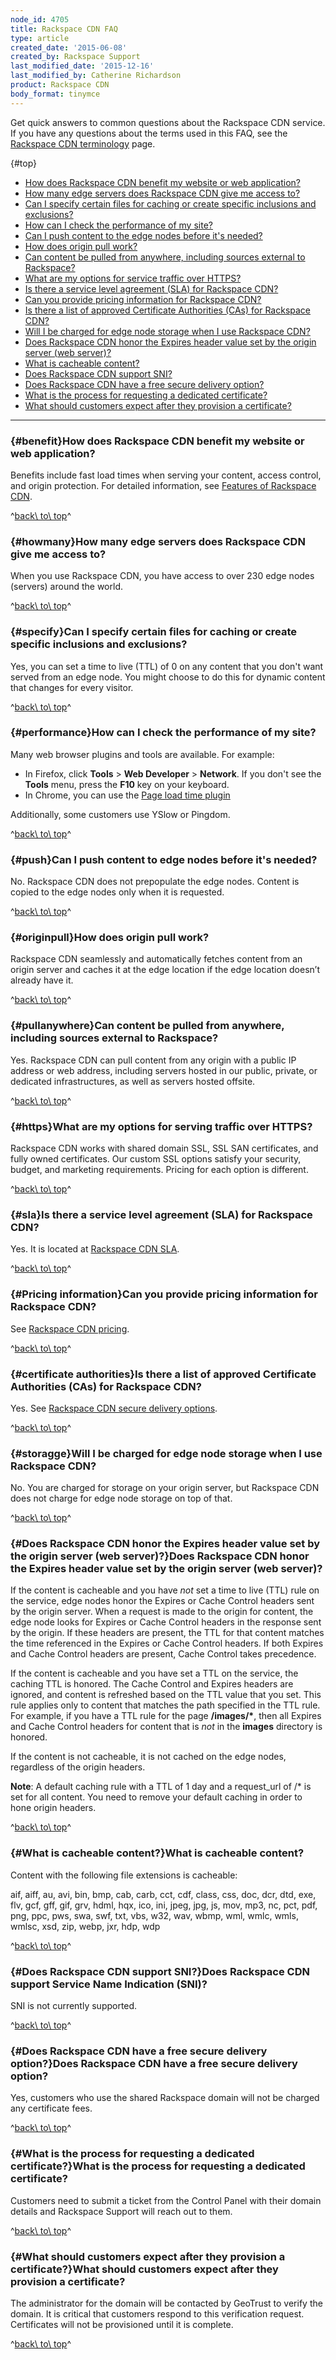 ```yaml
---
node_id: 4705
title: Rackspace CDN FAQ
type: article
created_date: '2015-06-08'
created_by: Rackspace Support
last_modified_date: '2015-12-16'
last_modified_by: Catherine Richardson
product: Rackspace CDN
body_format: tinymce
---
```


Get quick answers to common questions about the Rackspace CDN service.
If you have any questions about the terms used in this FAQ, see the
[Rackspace CDN
terminology](/howto/rackspace-cdn-terminology)
page.

[](){#top}

-   [How does Rackspace CDN benefit my website or web
    application?](#benefit)
-   [How many edge servers does Rackspace CDN give me access
    to?](#howmany)
-   [Can I specify certain files for caching or create specific
    inclusions and exclusions?](#specify)
-   [How can I check the performance of my site?](#performance)
-   [Can I push content to the edge nodes before it's needed?](#push)
-   [How does origin pull work?](#originpull)
-   [Can content be pulled from anywhere, including sources external to
    Rackspace?](#pullanywhere)
-   [What are my options for service traffic over HTTPS?](#https)
-   [Is there a service level agreement (SLA) for Rackspace CDN?](#sla)
-   [Can you provide pricing information for Rackspace
    CDN?](#Pricing%20information)
-   [Is there a list of approved Certificate Authorities (CAs) for
    Rackspace CDN?](#certificate%20authorities)
-   [Will I be charged for edge node storage when I use Rackspace
    CDN?](#storagge)
-   [Does Rackspace CDN honor the Expires header value set by the origin
    server (web
    server)?](#Does%20Rackspace%20CDN%20honor%20the%20Expires%20header%20value%20set%20by%20the%20origin%20server%20(web%20server)?)
-   [What is cacheable content?](#What%20is%20cacheable%20content?)
-   [Does Rackspace CDN support
    SNI?](#Does%20Rackspace%20CDN%20support%20SNI?)
-   [Does Rackspace CDN have a free secure delivery
    option?](#Does%20Rackspace%20CDN%20have%20a%20free%20secure%20delivery%20option?)
-   [What is the process for requesting a dedicated
    certificate?](#What%20is%20the%20process%20for%20requesting%20a%20dedicated%20certificate?)
-   [What should customers expect after they provision a
    certificate?](#What%20should%20customers%20expect%20after%20they%20provision%20a%20certificate?)



------------------------------------------------------------------------

###

### [](){#benefit}How does Rackspace CDN benefit my website or web application?

Benefits include fast load times when serving your content, access
control, and origin protection. For detailed information, see [Features
of Rackspace
CDN](/howto/features-of-rackspace-cdn).

^[back\\ to\\ top](#top)^

### [](){#howmany}How many edge servers does Rackspace CDN give me access to?

When you use Rackspace CDN, you have access to over 230 edge nodes
(servers) around the world.

^[back\\ to\\ top](#top)^

### [](){#specify}Can I specify certain files for caching or create specific inclusions and exclusions?

Yes, you can set a time to live (TTL) of 0 on any content that you don't
want served from an edge node. You might choose to do this for dynamic
content that changes for every visitor.

^[back\\ to\\ top](#top)^

### [](){#performance}How can I check the performance of my site?

Many web browser plugins and tools are available. For example:

-   In Firefox, click **Tools** &gt; **Web Developer** &gt;
    **Network**.
    If you don't see the **Tools** menu, press the **F10** key on
    your keyboard.
-   In Chrome, you can use the [Page load time
    plugin](https://chrome.google.com/webstore/detail/page-load-time/fploionmjgeclbkemipmkogoaohcdbig?hl=en)

Additionally, some customers use YSlow or Pingdom.

^[back\\ to\\ top](#top)^

### [](){#push}Can I push content to edge nodes before it's needed?

No. Rackspace CDN does not prepopulate the edge nodes. Content is copied
to the edge nodes only when it is requested.

^[back\\ to\\ top](#top)^

### [](){#originpull}How does origin pull work?

Rackspace CDN seamlessly and automatically fetches content from an
origin server and caches it at the edge location if the edge location
doesn&rsquo;t already have it.

^[back\\ to\\ top](#top)^

### [](){#pullanywhere}Can content be pulled from anywhere, including sources external to Rackspace?

Yes. Rackspace CDN can pull content from any origin with a public IP
address or web address, including servers hosted in our public, private,
or dedicated infrastructures, as well as servers hosted offsite.

^[back\\ to\\ top](#top)^

### [](){#https}What are my options for serving traffic over HTTPS?

Rackspace CDN works with shared domain SSL, SSL SAN certificates, and
fully owned certificates. Our custom SSL options satisfy your security,
budget, and marketing requirements. Pricing for each option is
different.

^[back\\ to\\ top](#top)^

### [](){#sla}Is there a service level agreement (SLA) for Rackspace CDN?

Yes. It is located at [Rackspace CDN
SLA](http://www.rackspace.com/information/legal/service-level-guarantee-rackspace-cdn).

^[back\\ to\\ top](#top)^

### [](){#Pricing information}Can you provide pricing information for Rackspace CDN?

See [Rackspace CDN
pricing](http://www.rackspace.com/cloud/cdn-content-delivery-network).

^[back\\ to\\ top](#top)^

### [](){#certificate authorities}Is there a list of approved Certificate Authorities (CAs) for Rackspace CDN?

Yes. See [Rackspace CDN secure delivery
options](https://www.rackspace.com/knowledge_center/article/rackspace-cdn-secure-delivery-options#Secure%20origin).

^[back\\ to\\ top](#top)^

### [](){#storagge}Will I be charged for edge node storage when I use Rackspace CDN?

No. You are charged for storage on your origin server, but Rackspace CDN
does not charge for edge node storage on top of that.

^[back\\ to\\ top](#top)^

### [](){#Does Rackspace CDN honor the Expires header value set by the origin server (web server)?}Does Rackspace CDN honor the Expires header value set by the origin server (web server)?

If the content is cacheable and you have *not* set a time to live (TTL)
rule on the service, edge nodes honor the Expires or Cache Control
headers sent by the origin server. When a request is made to the origin
for content, the edge node looks for Expires or Cache Control headers in
the response sent by the origin. If these headers are present, the TTL
for that content matches the time referenced in the Expires or Cache
Control headers. If both Expires and Cache Control headers are present,
Cache Control takes precedence.

If the content is cacheable and you have set a TTL on the service, the
caching TTL is honored. The Cache Control and Expires headers are
ignored, and content is refreshed based on the TTL value that you set.
This rule applies only to content that matches the path specified in the
TTL rule. For example, if you have a TTL rule for the page
**/images/\***, then all Expires and Cache Control headers for content
that is *not* in the **images** directory is honored.

If the content is not cacheable, it is not cached on the edge nodes,
regardless of the origin headers.

**Note**: A default caching rule with a TTL of 1 day and a request\_url
of /\* is set for all content. You need to remove your default caching
in order to hone origin headers.

^[back\\ to\\ top](#top)^

### [](){#What is cacheable content?}What is cacheable content?

Content with the following file extensions is cacheable:

aif, aiff, au, avi, bin, bmp, cab, carb, cct, cdf, class, css, doc, dcr,
dtd, exe, flv, gcf, gff, gif, grv, hdml, hqx, ico, ini, jpeg, jpg, js,
mov, mp3, nc, pct, pdf, png, ppc, pws, swa, swf, txt, vbs, w32, wav,
wbmp, wml, wmlc, wmls, wmlsc, xsd, zip, webp, jxr, hdp, wdp

^[back\\ to\\ top](#top)^

### [](){#Does Rackspace CDN support SNI?}Does Rackspace CDN support Service Name Indication (SNI)?

SNI is not currently supported.

^[back\\ to\\ top](#top)^

### [](){#Does Rackspace CDN have a free secure delivery option?}Does Rackspace CDN have a free secure delivery option?

Yes, customers who use the shared Rackspace domain will not be charged
any certificate fees.

^[back\\ to\\ top](#top)^

### [](){#What is the process for requesting a dedicated certificate?}What is the process for requesting a dedicated certificate?

Customers need to submit a ticket from the Control Panel with their
domain details and Rackspace Support will reach out to them.

^[back\\ to\\ top](#top)^

### [](){#What should customers expect after they provision a certificate?}What should customers expect after they provision a certificate?

The administrator for the domain will be contacted by GeoTrust to verify
the domain. It is critical that customers respond to this verification
request. Certificates will not be provisioned until it is complete.

^[back\\ to\\ top](#top)^


